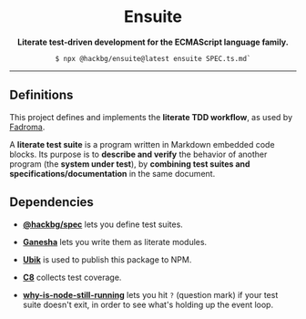 <div align="center">

# Ensuite

**Literate test-driven development for the ECMAScript language family.**

```shell
$ npx @hackbg/ensuite@latest ensuite SPEC.ts.md`
```

</div>

---

## Definitions

This project defines and implements the **literate TDD workflow**,
as used by [Fadroma](https://github.com/hackbg/fadroma).

A **literate test suite** is a program written in Markdown embedded code blocks.
Its purpose is to **describe and verify** the behavior of another program
(the **system under test**), by **combining test suites and specifications/documentation**
in the same document.

## Dependencies

* **[@hackbg/spec](https://github.com/hackbg/toolbox/tree/main/spec)** lets you define test suites.

* **[Ganesha](https://github.com/hackbg/ganesha)** lets you write them as literate modules.

* **[Ubik](https://github.com/hackbg/ubik)** is used to publish this package to NPM.

* **[C8](https://github.com/bcoe/c8)** collects test coverage.

* **[why-is-node-still-running](https://github.com/cheap-glitch/why-is-node-still-running)**
  lets you hit `?` (question mark) if your test suite doesn't exit, in order to see what's
  holding up the event loop.
